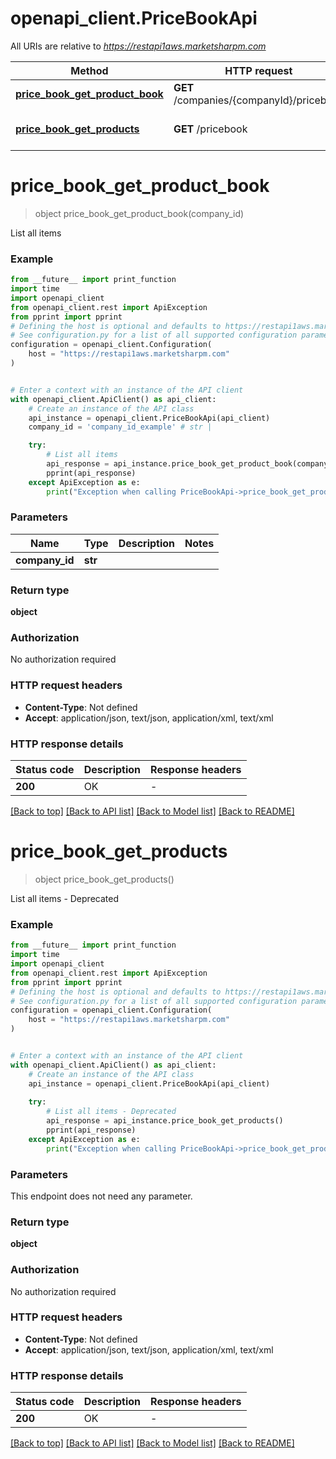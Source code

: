 # openapi_client.PriceBookApi

All URIs are relative to *https://restapi1aws.marketsharpm.com*

Method | HTTP request | Description
------------- | ------------- | -------------
[**price_book_get_product_book**](PriceBookApi.md#price_book_get_product_book) | **GET** /companies/{companyId}/pricebook | List all items
[**price_book_get_products**](PriceBookApi.md#price_book_get_products) | **GET** /pricebook | List all items - Deprecated


# **price_book_get_product_book**
> object price_book_get_product_book(company_id)

List all items

### Example

```python
from __future__ import print_function
import time
import openapi_client
from openapi_client.rest import ApiException
from pprint import pprint
# Defining the host is optional and defaults to https://restapi1aws.marketsharpm.com
# See configuration.py for a list of all supported configuration parameters.
configuration = openapi_client.Configuration(
    host = "https://restapi1aws.marketsharpm.com"
)


# Enter a context with an instance of the API client
with openapi_client.ApiClient() as api_client:
    # Create an instance of the API class
    api_instance = openapi_client.PriceBookApi(api_client)
    company_id = 'company_id_example' # str | 

    try:
        # List all items
        api_response = api_instance.price_book_get_product_book(company_id)
        pprint(api_response)
    except ApiException as e:
        print("Exception when calling PriceBookApi->price_book_get_product_book: %s\n" % e)
```

### Parameters

Name | Type | Description  | Notes
------------- | ------------- | ------------- | -------------
 **company_id** | **str**|  | 

### Return type

**object**

### Authorization

No authorization required

### HTTP request headers

 - **Content-Type**: Not defined
 - **Accept**: application/json, text/json, application/xml, text/xml

### HTTP response details
| Status code | Description | Response headers |
|-------------|-------------|------------------|
**200** | OK |  -  |

[[Back to top]](#) [[Back to API list]](../README.md#documentation-for-api-endpoints) [[Back to Model list]](../README.md#documentation-for-models) [[Back to README]](../README.md)

# **price_book_get_products**
> object price_book_get_products()

List all items - Deprecated

### Example

```python
from __future__ import print_function
import time
import openapi_client
from openapi_client.rest import ApiException
from pprint import pprint
# Defining the host is optional and defaults to https://restapi1aws.marketsharpm.com
# See configuration.py for a list of all supported configuration parameters.
configuration = openapi_client.Configuration(
    host = "https://restapi1aws.marketsharpm.com"
)


# Enter a context with an instance of the API client
with openapi_client.ApiClient() as api_client:
    # Create an instance of the API class
    api_instance = openapi_client.PriceBookApi(api_client)
    
    try:
        # List all items - Deprecated
        api_response = api_instance.price_book_get_products()
        pprint(api_response)
    except ApiException as e:
        print("Exception when calling PriceBookApi->price_book_get_products: %s\n" % e)
```

### Parameters
This endpoint does not need any parameter.

### Return type

**object**

### Authorization

No authorization required

### HTTP request headers

 - **Content-Type**: Not defined
 - **Accept**: application/json, text/json, application/xml, text/xml

### HTTP response details
| Status code | Description | Response headers |
|-------------|-------------|------------------|
**200** | OK |  -  |

[[Back to top]](#) [[Back to API list]](../README.md#documentation-for-api-endpoints) [[Back to Model list]](../README.md#documentation-for-models) [[Back to README]](../README.md)

